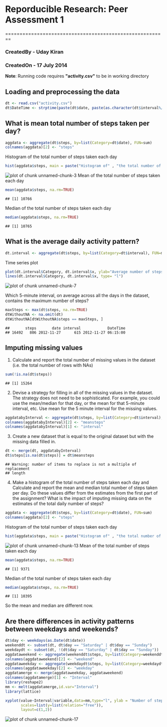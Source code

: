 # Reporducible Research: Peer Assessment 1
========================================================
### CreatedBy - Uday Kiran
### CreatedOn - 17 July 2014

**Note**:  Running code requires **"activity.csv"** to be in working directory 

## Loading and preprocessing the data

```r
dt <- read.csv("activity.csv")
dt$DateTime <- strptime(paste(dt$date, paste(as.character(dt$interval%/%100), as.character(dt$interval%%100), sep=":"), sep=" "), "%Y-%m-%d %H:%M")
```


## What is mean total number of steps taken per day?

```r
aggdata <- aggregate(dt$steps, by=list(Category=dt$date), FUN=sum)
colnames(aggdata)[2] <- "steps"
```
Histogram of the total number of steps taken each day

```r
hist(aggdata$steps, main = paste("Histogram of" , "the total number of steps taken each day"), xlab = "total number of steps taken each day")
```

![plot of chunk unnamed-chunk-3](figure/unnamed-chunk-3.png) 
Mean of the total number of steps taken each day

```r
mean(aggdata$steps, na.rm=TRUE)
```

```
## [1] 10766
```
Median of the total number of steps taken each day

```r
median(aggdata$steps, na.rm=TRUE)
```

```
## [1] 10765
```
## What is the average daily activity pattern?

```r
dt.interval <- aggregate(dt$steps, by=list(Category=dt$interval), FUN=mean, na.rm=TRUE)
```
Time series plot

```r
plot(dt.interval$Category, dt.interval$x, ylab="Average number of steps taken", xlab="5-minute interval", type="n")
lines(dt.interval$Category, dt.interval$x, type= "l")
```

![plot of chunk unnamed-chunk-7](figure/unnamed-chunk-7.png) 

Which 5-minute interval, on average across all the days in the dataset, contains the maximum number of steps?

```r
maxSteps <- max(dt$steps, na.rm=TRUE)
dtWithoutNA <- na.omit(dt)
dtWithoutNA[dtWithoutNA$steps == maxSteps, ]
```

```
##       steps       date interval            DateTime
## 16492   806 2012-11-27      615 2012-11-27 06:15:00
```

## Imputing missing values

1) Calculate and report the total number of missing values in the dataset (i.e. the total number of rows with NAs)

```r
sum(!is.na(dt$steps))
```

```
## [1] 15264
```

2) Devise a strategy for filling in all of the missing values in the dataset. The strategy does not need to be sophisticated. For example, you could use the mean/median for that day, or the mean for that 5-minute interval, etc.
Use mean for the 5 minute interval for the missing values.

```r
aggdatabyInterval <- aggregate(dt$steps, by=list(Category=dt$interval), FUN=mean, na.rm=TRUE)
colnames(aggdatabyInterval)[2] <- "meansteps"
colnames(aggdatabyInterval)[1] <- "interval"
```
3) Create a new dataset that is equal to the original dataset but with the missing data filled in.

```r
dt <- merge(dt, aggdatabyInterval)
dt$steps[is.na(dt$steps)] = dt$meansteps
```

```
## Warning: number of items to replace is not a multiple of replacement
## length
```
4) Make a histogram of the total number of steps taken each day and Calculate and report the mean and median total number of steps taken per day. Do these values differ from the estimates from the first part of the assignment? What is the impact of imputing missing data on the estimates of the total daily number of steps?

```r
aggdata <- aggregate(dt$steps, by=list(Category=dt$date), FUN=sum)
colnames(aggdata)[2] <- "steps"
```
Histogram of the total number of steps taken each day

```r
hist(aggdata$steps, main = paste("Histogram of" , "the total number of steps taken each day"), xlab = "total number of steps taken each day")
```

![plot of chunk unnamed-chunk-13](figure/unnamed-chunk-13.png) 
Mean of the total number of steps taken each day

```r
mean(aggdata$steps, na.rm=TRUE)
```

```
## [1] 9371
```
Median of the total number of steps taken each day

```r
median(aggdata$steps, na.rm=TRUE)
```

```
## [1] 10395
```
So the mean and median are different now.
## Are there differences in activity patterns between weekdays and weekends?

```r
dt$day <- weekdays(as.Date(dt$date))
weekenddt <- subset(dt, dt$day == "Saturday" | dt$day == "Sunday")
weekdaydt <- subset(dt, !(dt$day == "Saturday" | dt$day == "Sunday"))
aggdataweekend <- aggregate(weekenddt$steps, by=list(Category=weekenddt$interval), FUN=mean, na.rm=TRUE)
colnames(aggdataweekend)[2] <- "weekend"
aggdataweekday <- aggregate(weekdaydt$steps, by=list(Category=weekdaydt$interval), FUN=mean, na.rm=TRUE)
colnames(aggdataweekday)[2] <- "weekday"
aggdatamerge <- merge(aggdataweekday, aggdataweekend)
colnames(aggdatamerge)[1] <- "Interval"
library(reshape2)
mm <- melt(aggdatamerge,id.var="Interval")
library(lattice)
```


```r
xyplot(value~Interval|variable,data=mm,type="l", ylab = "Number of steps",
       scales=list(y=list(relation="free")),
       layout=c(1,2))
```

![plot of chunk unnamed-chunk-17](figure/unnamed-chunk-17.png) 
